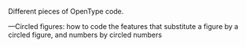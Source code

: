 Different pieces of OpenType code.

—Circled figures: how to code the features that substitute a figure by a circled figure, and numbers by circled numbers
